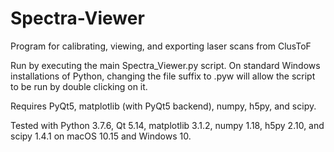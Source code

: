# Spectra-Viewer
Program for calibrating, viewing, and exporting laser scans from ClusToF

Run by executing the main Spectra_Viewer.py script. On standard Windows installations of Python, changing the file suffix to .pyw will allow the script to be run by double clicking on it.

Requires PyQt5, matplotlib (with PyQt5 backend), numpy, h5py, and scipy.

Tested with Python 3.7.6, Qt 5.14, matplotlib 3.1.2, numpy 1.18, h5py 2.10, and scipy 1.4.1 on macOS 10.15 and Windows 10.
